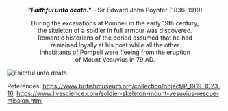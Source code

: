 <center>

  **_"Faithful unto death."_** - Sir Edward John Poynter (1836–1919)

   During the excavations at Pompeii in the early 19th century,  
   the skeleton of a soldier in full armour was discovered.  
   Romantic historians of the period assumed that he had  
  remained loyally at his post while all the other  
 inhabitants of Pompeii were fleeing from the eruption  
of Mount Vesuvius in 79 AD.  


</center>

![Faithful unto death](https://i.postimg.cc/XNrSKRs4/Bildschirmfoto-2025-03-04-um-00-40-23.png)

References: https://www.britishmuseum.org/collection/object/P_1919-1023-16, https://www.livescience.com/soldier-skeleton-mount-vesuvius-rescue-mission.html

